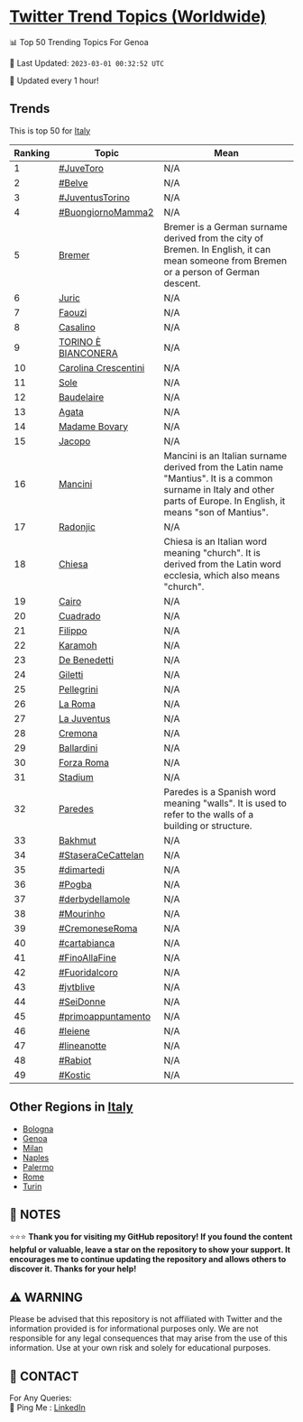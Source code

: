[Twitter Trend Topics (Worldwide)](https://github.com/ErcinDedeoglu/Twitter-Trend-Topics)
==========


📊 Top 50 Trending Topics For Genoa

📆 Last Updated: `2023-03-01 00:32:52 UTC`

🔧 Updated every 1 hour!


## Trends

This is top 50 for [Italy](</Italy>)

| Ranking | Topic | Mean |
| ------- | ------------ | ------------ |
| 1 | [#JuveToro](http://twitter.com/search?q=%23JuveToro) | N/A |
| 2 | [#Belve](http://twitter.com/search?q=%23Belve) | N/A |
| 3 | [#JuventusTorino](http://twitter.com/search?q=%23JuventusTorino) | N/A |
| 4 | [#BuongiornoMamma2](http://twitter.com/search?q=%23BuongiornoMamma2) | N/A |
| 5 | [Bremer](http://twitter.com/search?q=Bremer) | Bremer is a German surname derived from the city of Bremen. In English, it can mean someone from Bremen or a person of German descent. |
| 6 | [Juric](http://twitter.com/search?q=Juric) | N/A |
| 7 | [Faouzi](http://twitter.com/search?q=Faouzi) | N/A |
| 8 | [Casalino](http://twitter.com/search?q=Casalino) | N/A |
| 9 | [TORINO È BIANCONERA](http://twitter.com/search?q=TORINO+%c3%88+BIANCONERA) | N/A |
| 10 | [Carolina Crescentini](http://twitter.com/search?q=Carolina+Crescentini) | N/A |
| 11 | [Sole](http://twitter.com/search?q=Sole) | N/A |
| 12 | [Baudelaire](http://twitter.com/search?q=Baudelaire) | N/A |
| 13 | [Agata](http://twitter.com/search?q=Agata) | N/A |
| 14 | [Madame Bovary](http://twitter.com/search?q=Madame+Bovary) | N/A |
| 15 | [Jacopo](http://twitter.com/search?q=Jacopo) | N/A |
| 16 | [Mancini](http://twitter.com/search?q=Mancini) | Mancini is an Italian surname derived from the Latin name "Mantius". It is a common surname in Italy and other parts of Europe. In English, it means "son of Mantius". |
| 17 | [Radonjic](http://twitter.com/search?q=Radonjic) | N/A |
| 18 | [Chiesa](http://twitter.com/search?q=Chiesa) | Chiesa is an Italian word meaning "church". It is derived from the Latin word ecclesia, which also means "church". |
| 19 | [Cairo](http://twitter.com/search?q=Cairo) | N/A |
| 20 | [Cuadrado](http://twitter.com/search?q=Cuadrado) | N/A |
| 21 | [Filippo](http://twitter.com/search?q=Filippo) | N/A |
| 22 | [Karamoh](http://twitter.com/search?q=Karamoh) | N/A |
| 23 | [De Benedetti](http://twitter.com/search?q=De+Benedetti) | N/A |
| 24 | [Giletti](http://twitter.com/search?q=Giletti) | N/A |
| 25 | [Pellegrini](http://twitter.com/search?q=Pellegrini) | N/A |
| 26 | [La Roma](http://twitter.com/search?q=La+Roma) | N/A |
| 27 | [La Juventus](http://twitter.com/search?q=La+Juventus) | N/A |
| 28 | [Cremona](http://twitter.com/search?q=Cremona) | N/A |
| 29 | [Ballardini](http://twitter.com/search?q=Ballardini) | N/A |
| 30 | [Forza Roma](http://twitter.com/search?q=Forza+Roma) | N/A |
| 31 | [Stadium](http://twitter.com/search?q=Stadium) | N/A |
| 32 | [Paredes](http://twitter.com/search?q=Paredes) | Paredes is a Spanish word meaning "walls". It is used to refer to the walls of a building or structure. |
| 33 | [Bakhmut](http://twitter.com/search?q=Bakhmut) | N/A |
| 34 | [#StaseraCeCattelan](http://twitter.com/search?q=%23StaseraCeCattelan) | N/A |
| 35 | [#dimartedi](http://twitter.com/search?q=%23dimartedi) | N/A |
| 36 | [#Pogba](http://twitter.com/search?q=%23Pogba) | N/A |
| 37 | [#derbydellamole](http://twitter.com/search?q=%23derbydellamole) | N/A |
| 38 | [#Mourinho](http://twitter.com/search?q=%23Mourinho) | N/A |
| 39 | [#CremoneseRoma](http://twitter.com/search?q=%23CremoneseRoma) | N/A |
| 40 | [#cartabianca](http://twitter.com/search?q=%23cartabianca) | N/A |
| 41 | [#FinoAllaFine](http://twitter.com/search?q=%23FinoAllaFine) | N/A |
| 42 | [#Fuoridalcoro](http://twitter.com/search?q=%23Fuoridalcoro) | N/A |
| 43 | [#jvtblive](http://twitter.com/search?q=%23jvtblive) | N/A |
| 44 | [#SeiDonne](http://twitter.com/search?q=%23SeiDonne) | N/A |
| 45 | [#primoappuntamento](http://twitter.com/search?q=%23primoappuntamento) | N/A |
| 46 | [#leiene](http://twitter.com/search?q=%23leiene) | N/A |
| 47 | [#lineanotte](http://twitter.com/search?q=%23lineanotte) | N/A |
| 48 | [#Rabiot](http://twitter.com/search?q=%23Rabiot) | N/A |
| 49 | [#Kostic](http://twitter.com/search?q=%23Kostic) | N/A |



## Other Regions in [Italy](</Italy>)

* [Bologna](</Italy/Bologna.md>)
* [Genoa](</Italy/Genoa.md>)
* [Milan](</Italy/Milan.md>)
* [Naples](</Italy/Naples.md>)
* [Palermo](</Italy/Palermo.md>)
* [Rome](</Italy/Rome.md>)
* [Turin](</Italy/Turin.md>)



## 📝 NOTES

⭐⭐⭐ **Thank you for visiting my GitHub repository! If you found the content helpful or valuable, leave a star on the repository to show your support. It encourages me to continue updating the repository and allows others to discover it. Thanks for your help!**


## ⚠️ WARNING

Please be advised that this repository is not affiliated with Twitter and the information provided is for informational purposes only. We are not responsible for any legal consequences that may arise from the use of this information. Use at your own risk and solely for educational purposes.


## 📨 CONTACT

 For Any Queries:  
            🏓 Ping Me : [LinkedIn](https://www.linkedin.com/in/ercindedeoglu/)
